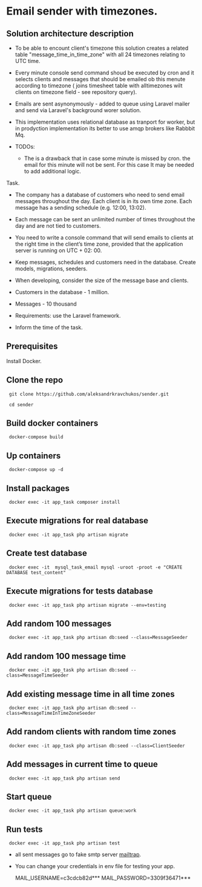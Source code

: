 # Email sender with timezones.

## Solution architecture description

* To be able to encount client's timezone this solution creates a related table "message_time_in_time_zone" with all 24 timezones relating to UTC time.

* Every minute console send command shoud be executed by cron and it selects clients and messages that should be emailed ob this menute according to timezone ( joins timesheet table with alltimezones wilt clients on timezone field - see repository query).

* Emails are sent asynonymously - added to queue using Laravel mailer and send via Laravel's background worer solution.

* This implementation uses relational database as tranport for worker, but in prodyction implementation its better to use amqp brokers like Rabbbit Mq.

* TODOs:
  
  - The is a drawback that in case some minute is missed by cron. the email for this minute will not be sent. For this case It may be needed to add additional logic.

Task.

* The company has a database of customers who need to send email messages throughout the day. Each client is in its own time zone. Each message has a sending schedule (e.g. 12:00, 13:02). 

* Each message can be sent an unlimited number of times throughout the day and are not tied to customers.

* You need to write a console command that will send emails to clients at the right time in the client’s time zone, provided that the application server is running on UTC + 02: 00. 

* Keep messages, schedules and customers need in the database. Create models, migrations, seeders.

* When developing, consider the size of the message base and clients.
* Customers in the database - 1 million.
* Messages - 10 thousand

* Requirements: use the Laravel framework.

* Inform the time of the task.

## Prerequisites

Install Docker.

## Clone the repo

     git clone https://github.com/aleksandrkravchukos/sender.git
     
     cd sender

## Build docker containers

     docker-compose build 

## Up containers

     docker-compose up -d
     
## Install packages

     docker exec -it app_task composer install 
     
## Execute migrations for real database

     docker exec -it app_task php artisan migrate 

## Create test database

     docker exec -it  mysql_task_email mysql -uroot -proot -e "CREATE DATABASE test_content"

## Execute migrations for tests database

     docker exec -it app_task php artisan migrate --env=testing
     
## Add random 100 messages

     docker exec -it app_task php artisan db:seed --class=MessageSeeder
     
## Add random 100 message time

     docker exec -it app_task php artisan db:seed --class=MessageTimeSeeder
     
## Add existing message time in all time zones

     docker exec -it app_task php artisan db:seed --class=MessageTimeInTimeZoneSeeder
     
## Add random clients with random time zones 

     docker exec -it app_task php artisan db:seed --class=ClientSeeder
     
## Add messages in current time to queue

     docker exec -it app_task php artisan send 

## Start queue
 
     docker exec -it app_task php artisan queue:work
     
## Run tests

     docker exec -it app_task php artisan test
     
     
* all sent messages go to fake smtp server <a href="https://prnt.sc/tcf7b6">mailtrap</a>. 
* You can change your credentials in env file for testing your app.

    MAIL_USERNAME=c3cdcb82d***
    MAIL_PASSWORD=3309f36471*** 
     
